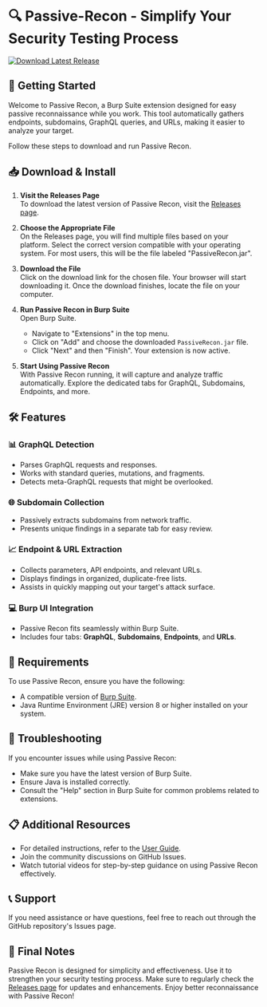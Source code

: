 # 🔍 Passive-Recon - Simplify Your Security Testing Process

[![Download Latest Release](https://img.shields.io/badge/Download%20Latest%20Release-Click%20Here-blue)](https://github.com/ahmedibrahim081/Passive-Recon/releases)

## 🚀 Getting Started

Welcome to Passive Recon, a Burp Suite extension designed for easy passive reconnaissance while you work. This tool automatically gathers endpoints, subdomains, GraphQL queries, and URLs, making it easier to analyze your target. 

Follow these steps to download and run Passive Recon.

## 📥 Download & Install

1. **Visit the Releases Page**  
   To download the latest version of Passive Recon, visit the [Releases page](https://github.com/ahmedibrahim081/Passive-Recon/releases). 

2. **Choose the Appropriate File**  
   On the Releases page, you will find multiple files based on your platform. Select the correct version compatible with your operating system. For most users, this will be the file labeled "PassiveRecon.jar".

3. **Download the File**  
   Click on the download link for the chosen file. Your browser will start downloading it. Once the download finishes, locate the file on your computer.

4. **Run Passive Recon in Burp Suite**  
   Open Burp Suite.  
   - Navigate to "Extensions" in the top menu.  
   - Click on "Add" and choose the downloaded `PassiveRecon.jar` file.  
   - Click "Next" and then "Finish". Your extension is now active.

5. **Start Using Passive Recon**  
   With Passive Recon running, it will capture and analyze traffic automatically. Explore the dedicated tabs for GraphQL, Subdomains, Endpoints, and more.

## 🛠️ Features

### 📊 GraphQL Detection
- Parses GraphQL requests and responses.
- Works with standard queries, mutations, and fragments.
- Detects meta-GraphQL requests that might be overlooked.

### 🌐 Subdomain Collection
- Passively extracts subdomains from network traffic.
- Presents unique findings in a separate tab for easy review.

### 📈 Endpoint & URL Extraction
- Collects parameters, API endpoints, and relevant URLs.
- Displays findings in organized, duplicate-free lists.
- Assists in quickly mapping out your target's attack surface.

### 💻 Burp UI Integration
- Passive Recon fits seamlessly within Burp Suite.
- Includes four tabs: **GraphQL**, **Subdomains**, **Endpoints**, and **URLs**.

## 📄 Requirements

To use Passive Recon, ensure you have the following:
- A compatible version of [Burp Suite](https://portswigger.net/burp/communitydownload).
- Java Runtime Environment (JRE) version 8 or higher installed on your system.

## 🔄 Troubleshooting

If you encounter issues while using Passive Recon:
- Make sure you have the latest version of Burp Suite.
- Ensure Java is installed correctly.
- Consult the "Help" section in Burp Suite for common problems related to extensions.

## 📋 Additional Resources

- For detailed instructions, refer to the [User Guide](https://github.com/ahmedibrahim081/Passive-Recon/wiki).
- Join the community discussions on GitHub Issues.
- Watch tutorial videos for step-by-step guidance on using Passive Recon effectively.

## 📞 Support

If you need assistance or have questions, feel free to reach out through the GitHub repository's Issues page.

## 🔗 Final Notes

Passive Recon is designed for simplicity and effectiveness. Use it to strengthen your security testing process. Make sure to regularly check the [Releases page](https://github.com/ahmedibrahim081/Passive-Recon/releases) for updates and enhancements. Enjoy better reconnaissance with Passive Recon!